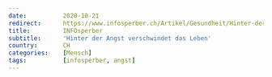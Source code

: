 ```yaml
---
date:          2020-10-21
redirect:      https://www.infosperber.ch/Artikel/Gesundheit/Hinter-der-Angst-verschwindet-das-Leben
title:         INFOsperber
subtitle:      'Hinter der Angst verschwindet das Leben'
country:       CH
categories:    [Mensch]
tags:          [infosperber, angst]
---
```

